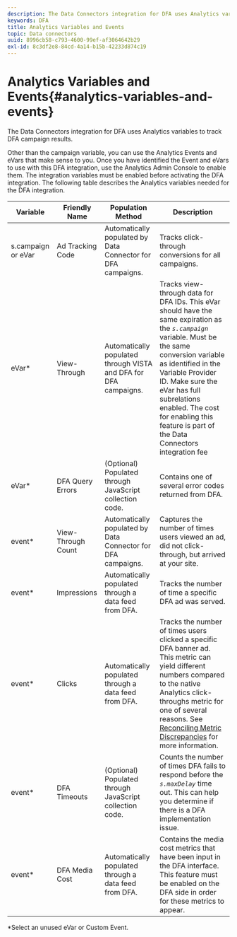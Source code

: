 ```yaml
---
description: The Data Connectors integration for DFA uses Analytics variables to track DFA campaign results.
keywords: DFA
title: Analytics Variables and Events
topic: Data connectors
uuid: 8996cb58-c793-4600-99ef-af3064642b29
exl-id: 8c3df2e8-84cd-4a14-b15b-42233d874c19
---
```

# Analytics Variables and Events{#analytics-variables-and-events}

The Data Connectors integration for DFA uses Analytics variables to track DFA campaign results.

Other than the campaign variable, you can use the Analytics Events and eVars that make sense to you. Once you have identified the Event and eVars to use with this DFA integration, use the Analytics Admin Console to enable them. The integration variables must be enabled before activating the DFA integration. The following table describes the Analytics variables needed for the DFA integration.

|  Variable  | Friendly Name  | Population Method  | Description  |
|---|---|---|---|
|  s.campaign or eVar  | Ad Tracking Code  | Automatically populated by Data Connector for DFA campaigns.  | Tracks click-through conversions for all campaigns.  |
|  eVar&#42;  | View-Through  | Automatically populated through VISTA and DFA for DFA campaigns.  |Tracks view-through data for DFA IDs. This eVar should have the same expiration as the *`s.campaign`* variable. Must be the same conversion variable as identified in the Variable Provider ID. Make sure the eVar has full subrelations enabled. The cost for enabling this feature is part of the Data Connectors integration fee  |
|  eVar&#42;  | DFA Query Errors  | (Optional) Populated through JavaScript collection code.  |Contains one of several error codes returned from DFA.   |
|  event&#42;  | View-Through Count  | Automatically populated by Data Connector for DFA campaigns.  | Captures the number of times users viewed an ad, did not click-through, but arrived at your site.  |
|  event&#42;  | Impressions  | Automatically populated through a data feed from DFA.  | Tracks the number of time a specific DFA ad was served.  |
|  event&#42;  | Clicks  | Automatically populated through a data feed from DFA.  |Tracks the number of times users clicked a specific DFA banner ad. This metric can yield different numbers compared to the native Analytics click-throughs metric for one of several reasons. See [Reconciling Metric Discrepancies](/help/import/data-connectors/dfa-data-connector-analytics/dfa-reconciling-metric-discrepancies.md) for more information. |
|  event&#42;  | DFA Timeouts  | (Optional) Populated through JavaScript collection code.  |Counts the number of times DFA fails to respond before the *`s.maxDelay`* time out. This can help you determine if there is a DFA implementation issue.  |
|  event&#42;  | DFA Media Cost  | Automatically populated through a data feed from DFA.  | Contains the media cost metrics that have been input in the DFA interface. This feature must be enabled on the DFA side in order for these metrics to appear.  |

&#42;Select an unused eVar or Custom Event.
